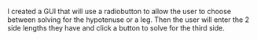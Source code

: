 I created a GUI that will use a radiobutton to allow the user to choose between solving for the hypotenuse or a leg. Then the user will enter the 2 side lengths they have and click a button to solve for the third side.
